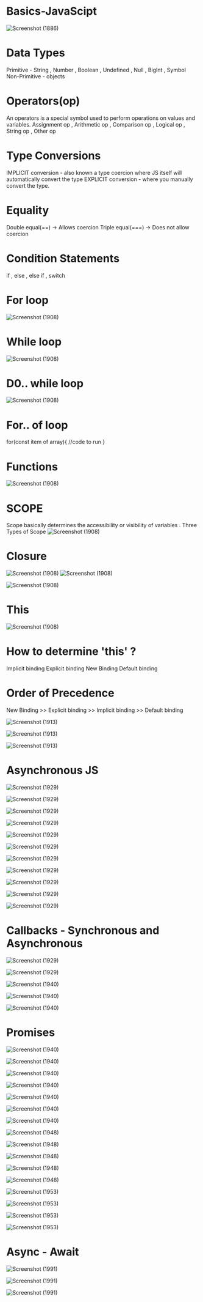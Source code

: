 # Basics-JavaScipt

![Screenshot (1886)](https://user-images.githubusercontent.com/95397876/179362110-4b635285-7632-4c84-b329-9ab9c00c97d7.png)

# Data Types
Primitive - String , Number , Boolean , Undefined , Null , BigInt , Symbol
Non-Primitive - objects

# Operators(op)
An operators is a special symbol used to perform operations on values and variables.
Assignment op , Arithmetic op , Comparison op , Logical op , String op , Other op

# Type Conversions
IMPLICIT conversion - also known a type coercion where JS itself will automatically convert the type
EXPLICIT conversion - where you manually convert the type.

# Equality
 Double equal(==) -> Allows coercion
 Triple equal(===) -> Does not allow coercion
 
 # Condition Statements
 if , else , else if , switch 
 
 # For loop
 ![Screenshot (1908)](https://user-images.githubusercontent.com/95397876/179362560-710fae4f-41f6-4325-9b41-bcd78ba1ccee.png)
 
 # While loop
 ![Screenshot (1908)](https://user-images.githubusercontent.com/95397876/179362612-baedbd03-d71a-4595-8d90-515647c7ba62.png)

# D0.. while loop
![Screenshot (1908)](https://user-images.githubusercontent.com/95397876/179362649-aea0ec86-4af5-482c-988a-c8ca1a9d171d.png)

# For.. of loop
for(const item of array){
//code to run
}

# Functions
![Screenshot (1908)](https://user-images.githubusercontent.com/95397876/179362721-ba966a92-deb0-4918-ad41-1651a6677c4a.png)

# SCOPE
Scope basically determines the accessibility or visibility of variables . Three Types of Scope
![Screenshot (1908)](https://user-images.githubusercontent.com/95397876/179362795-f8bb1daf-1547-4fa2-a19f-aae94638320c.png)

# Closure
![Screenshot (1908)](https://user-images.githubusercontent.com/95397876/179362836-a44417a1-ddfa-4c6e-89cd-ae9cad250446.png)
![Screenshot (1908)](https://user-images.githubusercontent.com/95397876/179362859-5f60d30c-4667-4295-a026-53c023b690e6.png)

![Screenshot (1908)](https://user-images.githubusercontent.com/95397876/179362897-22dbd5de-8df5-48cc-97ed-78a9a717c52e.png)

# This
![Screenshot (1908)](https://user-images.githubusercontent.com/95397876/179362927-a3cf3d70-1b89-4101-ab3a-d860cc29e70a.png)

# How to determine 'this' ?
Implicit binding
Explicit binding
New Binding
Default binding

# Order of Precedence
New Binding >> Explicit binding >> Implicit binding >> Default binding

![Screenshot (1913)](https://user-images.githubusercontent.com/95397876/179363076-20c6451f-bf55-470a-be14-186c84f15b75.png)

![Screenshot (1913)](https://user-images.githubusercontent.com/95397876/179363098-fea97792-9294-4832-9061-0d4313f4575c.png)

![Screenshot (1913)](https://user-images.githubusercontent.com/95397876/179363113-0c0828d3-d52f-47b3-9e60-507d0b8fb8be.png)

# Asynchronous JS
![Screenshot (1929)](https://user-images.githubusercontent.com/95397876/179363182-2ea072f2-19ee-4cfd-9e79-341130e4a5cf.png)

![Screenshot (1929)](https://user-images.githubusercontent.com/95397876/179363205-6ba2bf35-82c9-4712-ae10-b4b146354712.png)

![Screenshot (1929)](https://user-images.githubusercontent.com/95397876/179363229-bd89fc00-8012-4eb5-80c6-9bfa31d89629.png)

![Screenshot (1929)](https://user-images.githubusercontent.com/95397876/179363259-95597dfb-6d38-479e-b957-f9f76cae9ae3.png)

![Screenshot (1929)](https://user-images.githubusercontent.com/95397876/179363282-537bbc89-28b6-4a76-9856-342659b7b622.png)

![Screenshot (1929)](https://user-images.githubusercontent.com/95397876/179363314-6f29f59b-b22f-45cd-abe8-e1f8c57e78f9.png)

![Screenshot (1929)](https://user-images.githubusercontent.com/95397876/179363335-3be2b237-0f29-41c3-be0e-87ecb0e07d50.png)

![Screenshot (1929)](https://user-images.githubusercontent.com/95397876/179363354-bae17ecb-3219-40b2-a2d6-7453fed67626.png)

![Screenshot (1929)](https://user-images.githubusercontent.com/95397876/179363375-85148d43-2505-4663-8358-0b55806631d5.png)

![Screenshot (1929)](https://user-images.githubusercontent.com/95397876/179363392-481385e0-3cfe-4473-8970-43ec90dda66f.png)

![Screenshot (1929)](https://user-images.githubusercontent.com/95397876/179363406-3f4ada06-7750-4564-9e7f-bffef5c8cdd9.png)

# Callbacks - Synchronous and Asynchronous
![Screenshot (1929)](https://user-images.githubusercontent.com/95397876/179363503-6ae0fe85-e763-496c-8356-5d99ba5f670e.png)

![Screenshot (1929)](https://user-images.githubusercontent.com/95397876/179363524-693c8194-39fe-4e7e-9f11-0d53ec943332.png)

![Screenshot (1940)](https://user-images.githubusercontent.com/95397876/179363540-f13cdb94-b94e-4a8d-9fd0-7947f2a56ca1.png)

![Screenshot (1940)](https://user-images.githubusercontent.com/95397876/179363566-7b0c3479-c299-451d-b9dc-289d22abb20f.png)

![Screenshot (1940)](https://user-images.githubusercontent.com/95397876/179363583-a6db5d54-4735-44d7-9a38-381da06a0a8a.png)

# Promises

![Screenshot (1940)](https://user-images.githubusercontent.com/95397876/179363637-aef44d02-d3a8-4e21-ad50-d095185bc011.png)

![Screenshot (1940)](https://user-images.githubusercontent.com/95397876/179363663-a89e5a15-00dc-4467-98a4-5f9ede1a4c6e.png)

![Screenshot (1940)](https://user-images.githubusercontent.com/95397876/179363679-22653f3e-17ce-40dc-82d2-3e42fe399766.png)

![Screenshot (1940)](https://user-images.githubusercontent.com/95397876/179363712-b1a2a589-663c-4b89-847b-33997693f51d.png)

![Screenshot (1940)](https://user-images.githubusercontent.com/95397876/179363740-79ba2c27-5b19-4256-b7d0-dee757c39154.png)

![Screenshot (1940)](https://user-images.githubusercontent.com/95397876/179363763-7a1441e8-8519-482d-8ba2-62eb171ef7b7.png)

![Screenshot (1940)](https://user-images.githubusercontent.com/95397876/179363787-7c1c1782-3de0-4f89-816e-6e851a2de3ea.png)

![Screenshot (1948)](https://user-images.githubusercontent.com/95397876/179363808-dca6fe20-cd74-4fce-a92a-bd4bc47c11b7.png)

![Screenshot (1948)](https://user-images.githubusercontent.com/95397876/179363843-f0c01d00-a4a1-4836-9786-771902ccc2b3.png)

![Screenshot (1948)](https://user-images.githubusercontent.com/95397876/179363857-a4c07e87-a2db-4266-a4fc-e44533aebfa4.png)

![Screenshot (1948)](https://user-images.githubusercontent.com/95397876/179363880-1d398139-cf45-4a76-b35f-bc2655d0f8aa.png)

![Screenshot (1948)](https://user-images.githubusercontent.com/95397876/179363902-6da15a4f-3a59-452c-bb70-80dcb558d5ee.png)

![Screenshot (1953)](https://user-images.githubusercontent.com/95397876/179363922-8dcb3718-b8d2-4f97-8ad3-0e5418505552.png)

![Screenshot (1953)](https://user-images.githubusercontent.com/95397876/179363946-7479a1b3-17a9-488f-a955-1e143213006e.png)

![Screenshot (1953)](https://user-images.githubusercontent.com/95397876/179363965-c24699a5-cb36-4a5a-9452-4cd0f0782cc1.png)

![Screenshot (1953)](https://user-images.githubusercontent.com/95397876/179363995-c030ae8a-45fb-49f9-a401-fb1ac8247d18.png)

# Async - Await

![Screenshot (1991)](https://user-images.githubusercontent.com/95397876/179364137-f691438e-db88-413c-8976-53900842ad62.png)

![Screenshot (1991)](https://user-images.githubusercontent.com/95397876/179364159-7727e041-361e-4a57-8817-b017c2c02b43.png)

![Screenshot (1991)](https://user-images.githubusercontent.com/95397876/179364176-d5e1e37a-8eab-4745-ac7d-1b5508154a62.png)













































